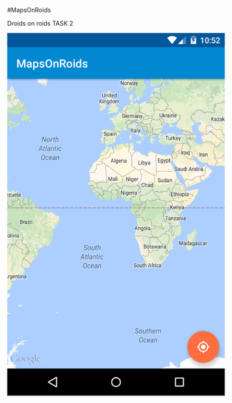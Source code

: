 #MapsOnRoids

Droids on roids TASK 2

![](https://github.com/noiserr/MapsOnRoids/blob/master/screenshoot/map_screenshot.png)

